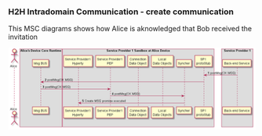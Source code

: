 ### H2H Intradomain Communication - create communication

This MSC diagrams shows how Alice is aknowledged that Bob received the invitation

<!--
@startuml "h2h-intra-comm-3-alice-is-aknowledged.png"

autonumber

!define SHOW_RuntimeA

!define SHOW_SP1SandboxAtRuntimeA
!define SHOW_Protostub1AtRuntimeA
!define SHOW_ServiceProvider1HypertyAtRuntimeA
!define SHOW_ServiceProvider1RouterAtRuntimeA
!define SHOW_CommObjectAtRuntimeA
!define SHOW_LocalObjectAtRuntimeA
!define SHOW_Syncher1AtRuntimeA



!define SHOW_CoreRuntimeA
!define SHOW_MsgBUSAtRuntimeA

!define SHOW_SP1


!include ../runtime_objects.plantuml



Proto1@A <- SP1 : postMsg(OK MSG) 

Proto1@A -> BUS@A : postMsg(OK MSG) 

Router1@A <- BUS@A : postMsg(OK MSG) 

Sync1@A <- Router1@A : postMsg(OK MSG) 

SP1H@A <- Sync1@A : Create MSG promise executed

@enduml
-->


![H2H Intradomain Communication : Alice is Aknowledged](h2h-intra-comm-3-alice-is-aknowledged.png)


